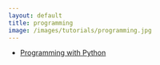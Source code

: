```yaml
---
layout: default
title: programming
image: /images/tutorials/programming.jpg
---
```


- [Programming with Python](http://swcarpentry.github.io/python-novice-inflammation/)
